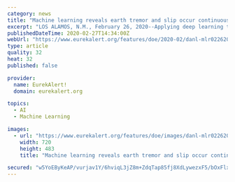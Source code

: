 ```yaml
---
category: news
title: "Machine learning reveals earth tremor and slip occur continuously, not intermittently"
excerpt: "LOS ALAMOS, N.M., February 26, 2020--Applying deep learning to seismic data has revealed tremor and slip occur at all times--before and after known large-scale slow-slip earthquakes--rather than intermittently in discrete bursts, as previously believed. Even more surprisingly, the machine learning generalizes to other tectonic environments ..."
publishedDateTime: 2020-02-27T14:34:00Z
webUrl: "https://www.eurekalert.org/features/doe/2020-02/danl-mlr022620.php"
type: article
quality: 32
heat: 32
published: false

provider:
  name: EurekAlert!
  domain: eurekalert.org

topics:
  - AI
  - Machine Learning

images:
  - url: "https://www.eurekalert.org/features/doe/images/danl-mlr022620.main.png"
    width: 720
    height: 483
    title: "Machine learning reveals earth tremor and slip occur continuously, not intermittently"

secured: "w5YoEByKeAP/vurjav1Y/6hviqL3jZ8m+ZdqTap85fj8XdLywezxF5/bOxFlx/3vcnsMWwg+RRAC0jKpxg05Hjul4l8PyMRvzduOUGRZMTC2WysR0PxZvLTIeeAzp9HRoF5huH/tplpz70iFUQasp1cXiOgOwbB3I8o0oc7xt5NwjlupxlIaMhPvhrEzvccEqVRTyMChkPHGJE2/EJ1FHEaZ4BQfn0jDqeklQag/QFzmadC1O8QGxpxsZF4tykmWRH7TufRzvKG3in37Hzf9m3wX5wrVJj6BOKycehxYWbBq/HGQuzcY9q5LK/ZUpUGT;U4YhVyRx40azMi5T2jDZyg=="
---
```


